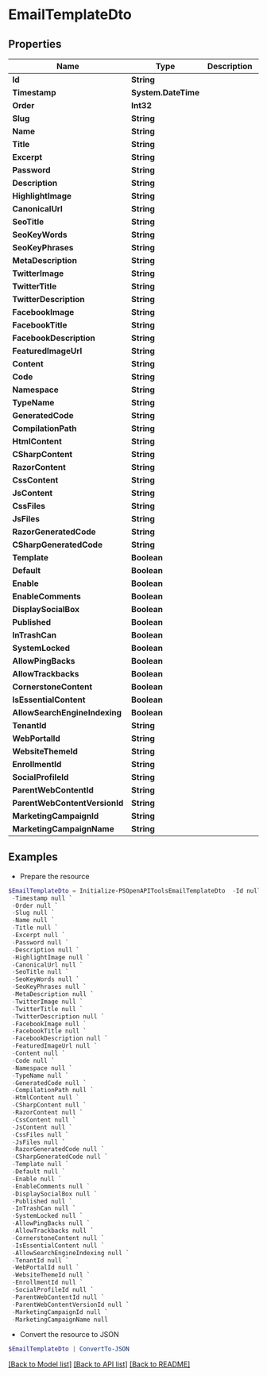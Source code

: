 # EmailTemplateDto
## Properties

Name | Type | Description | Notes
------------ | ------------- | ------------- | -------------
**Id** | **String** |  | [optional] 
**Timestamp** | **System.DateTime** |  | [optional] 
**Order** | **Int32** |  | [optional] 
**Slug** | **String** |  | [optional] 
**Name** | **String** |  | [optional] 
**Title** | **String** |  | [optional] 
**Excerpt** | **String** |  | [optional] 
**Password** | **String** |  | [optional] 
**Description** | **String** |  | [optional] 
**HighlightImage** | **String** |  | [optional] 
**CanonicalUrl** | **String** |  | [optional] 
**SeoTitle** | **String** |  | [optional] 
**SeoKeyWords** | **String** |  | [optional] 
**SeoKeyPhrases** | **String** |  | [optional] 
**MetaDescription** | **String** |  | [optional] 
**TwitterImage** | **String** |  | [optional] 
**TwitterTitle** | **String** |  | [optional] 
**TwitterDescription** | **String** |  | [optional] 
**FacebookImage** | **String** |  | [optional] 
**FacebookTitle** | **String** |  | [optional] 
**FacebookDescription** | **String** |  | [optional] 
**FeaturedImageUrl** | **String** |  | [optional] 
**Content** | **String** |  | [optional] 
**Code** | **String** |  | [optional] 
**Namespace** | **String** |  | [optional] 
**TypeName** | **String** |  | [optional] 
**GeneratedCode** | **String** |  | [optional] 
**CompilationPath** | **String** |  | [optional] 
**HtmlContent** | **String** |  | [optional] 
**CSharpContent** | **String** |  | [optional] 
**RazorContent** | **String** |  | [optional] 
**CssContent** | **String** |  | [optional] 
**JsContent** | **String** |  | [optional] 
**CssFiles** | **String** |  | [optional] 
**JsFiles** | **String** |  | [optional] 
**RazorGeneratedCode** | **String** |  | [optional] 
**CSharpGeneratedCode** | **String** |  | [optional] 
**Template** | **Boolean** |  | [optional] 
**Default** | **Boolean** |  | [optional] 
**Enable** | **Boolean** |  | [optional] 
**EnableComments** | **Boolean** |  | [optional] 
**DisplaySocialBox** | **Boolean** |  | [optional] 
**Published** | **Boolean** |  | [optional] 
**InTrashCan** | **Boolean** |  | [optional] 
**SystemLocked** | **Boolean** |  | [optional] 
**AllowPingBacks** | **Boolean** |  | [optional] 
**AllowTrackbacks** | **Boolean** |  | [optional] 
**CornerstoneContent** | **Boolean** |  | [optional] 
**IsEssentialContent** | **Boolean** |  | [optional] 
**AllowSearchEngineIndexing** | **Boolean** |  | [optional] 
**TenantId** | **String** |  | [optional] 
**WebPortalId** | **String** |  | [optional] 
**WebsiteThemeId** | **String** |  | [optional] 
**EnrollmentId** | **String** |  | [optional] 
**SocialProfileId** | **String** |  | [optional] 
**ParentWebContentId** | **String** |  | [optional] 
**ParentWebContentVersionId** | **String** |  | [optional] 
**MarketingCampaignId** | **String** |  | [optional] 
**MarketingCampaignName** | **String** |  | [optional] 

## Examples

- Prepare the resource
```powershell
$EmailTemplateDto = Initialize-PSOpenAPIToolsEmailTemplateDto  -Id null `
 -Timestamp null `
 -Order null `
 -Slug null `
 -Name null `
 -Title null `
 -Excerpt null `
 -Password null `
 -Description null `
 -HighlightImage null `
 -CanonicalUrl null `
 -SeoTitle null `
 -SeoKeyWords null `
 -SeoKeyPhrases null `
 -MetaDescription null `
 -TwitterImage null `
 -TwitterTitle null `
 -TwitterDescription null `
 -FacebookImage null `
 -FacebookTitle null `
 -FacebookDescription null `
 -FeaturedImageUrl null `
 -Content null `
 -Code null `
 -Namespace null `
 -TypeName null `
 -GeneratedCode null `
 -CompilationPath null `
 -HtmlContent null `
 -CSharpContent null `
 -RazorContent null `
 -CssContent null `
 -JsContent null `
 -CssFiles null `
 -JsFiles null `
 -RazorGeneratedCode null `
 -CSharpGeneratedCode null `
 -Template null `
 -Default null `
 -Enable null `
 -EnableComments null `
 -DisplaySocialBox null `
 -Published null `
 -InTrashCan null `
 -SystemLocked null `
 -AllowPingBacks null `
 -AllowTrackbacks null `
 -CornerstoneContent null `
 -IsEssentialContent null `
 -AllowSearchEngineIndexing null `
 -TenantId null `
 -WebPortalId null `
 -WebsiteThemeId null `
 -EnrollmentId null `
 -SocialProfileId null `
 -ParentWebContentId null `
 -ParentWebContentVersionId null `
 -MarketingCampaignId null `
 -MarketingCampaignName null
```

- Convert the resource to JSON
```powershell
$EmailTemplateDto | ConvertTo-JSON
```

[[Back to Model list]](../README.md#documentation-for-models) [[Back to API list]](../README.md#documentation-for-api-endpoints) [[Back to README]](../README.md)

